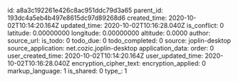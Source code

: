 

id: a8a3c192261e426c8ac951ddc79d3a65
parent_id: 193dc4a5eb4b497e8615dc97d89268d6
created_time: 2020-10-02T10:14:20.164Z
updated_time: 2020-10-02T10:16:28.040Z
is_conflict: 0
latitude: 0.00000000
longitude: 0.00000000
altitude: 0.0000
author: 
source_url: 
is_todo: 0
todo_due: 0
todo_completed: 0
source: joplin-desktop
source_application: net.cozic.joplin-desktop
application_data: 
order: 0
user_created_time: 2020-10-02T10:14:20.164Z
user_updated_time: 2020-10-02T10:16:28.040Z
encryption_cipher_text: 
encryption_applied: 0
markup_language: 1
is_shared: 0
type_: 1